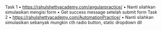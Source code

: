 Task 1
•⁠  ⁠https://rahulshettyacademy.com/angularpractice/
•⁠  ⁠Nanti silahkan simulasikan mengisi form
•⁠  ⁠Get success message setelah submit form
Task 2
•⁠  ⁠https://rahulshettyacademy.com/AutomationPractice/
•⁠  ⁠Nanti silahkan simulasikan sebanyak mungkin cth radio button, static dropdown dll
